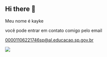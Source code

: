 ## Hi there 👋


Meu nome é kayke

você pode entrar em contato comigo pelo email

00001106221746sp@al.educacao.sp.gov.br

![](https://media1.tenor.com/m/PQhYXs7lLmsAAAAC/switch_dayz-dayz.gif)
